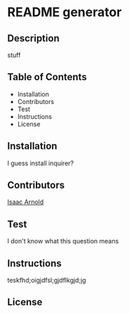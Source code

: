 # README generator

  ## Description
  stuff
  ## Table of Contents
  * Installation
  * Contributors
  * Test
  * Instructions
  * License
  
  ## Installation
  I guess install inquirer?

  ## Contributors
  [Isaac Arnold](https://github.com/ikethe4)

  ## Test
  I don't know what this question means

  ## Instructions
  teskfhd;oigjdfsl;gjdflkgjd;jg

  ## License
  

